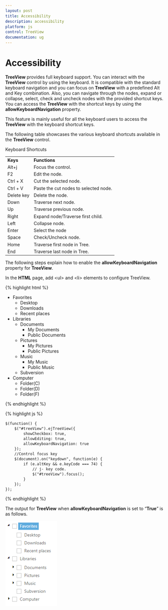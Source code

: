 ```yaml
---
layout: post
title: Accessibility
description: accessibility
platform: js
control: TreeView
documentation: ug
---
```


# Accessibility

**TreeView** provides full keyboard support. You can interact with the **TreeView** control by using the keyboard. It is compatible with the standard keyboard navigation and you can focus on **TreeView** with a predefined Alt and Key combination. Also, you can navigate through the nodes, expand or collapse, select, check and uncheck nodes with the provided shortcut keys. You can access the **TreeView** with the shortcut keys by using the **allowKeyboardNavigation** property.

This feature is mainly useful for all the keyboard users to access the **TreeView** with the keyboard shortcut keys.

The following table showcases the various keyboard shortcuts available in the **TreeView** control. 

Keyboard Shortcuts

<table>
<tr>
<td>
<b>Keys </b></td><td>
<b>Functions</b></td></tr>
<tr>
<td>
Alt+j</td><td>
Focus the control.</td></tr>
<tr>
<td>
F2</td><td>
Edit the node.</td></tr>
<tr>
<td>
Ctrl + X</td><td>
Cut the selected node.</td></tr>
<tr>
<td>
Ctrl + V</td><td>
Paste the cut nodes to selected node.</td></tr>
<tr>
<td>
Delete key</td><td>
Delete the node.</td></tr>
<tr>
<td>
Down</td><td>
Traverse next node.</td></tr>
<tr>
<td>
Up</td><td>
Traverse previous node.</td></tr>
<tr>
<td>
Right</td><td>
Expand node/Traverse first child.</td></tr>
<tr>
<td>
Left</td><td>
Collapse node.</td></tr>
<tr>
<td>
Enter</td><td>
Select the node</td></tr>
<tr>
<td>
Space</td><td>
Check/Uncheck node.</td></tr>
<tr>
<td>
Home</td><td>
Traverse first node in Tree.</td></tr>
<tr>
<td>
End</td><td>
Traverse last node in Tree.</td></tr>
</table>


The following steps explain how to enable the **allowKeyboardNavigation** property for **TreeView**.

In the **HTML** page, add &lt;ul&gt; and &lt;li&gt; elements to configure TreeView.

{% highlight html %}

<ul id="treeView">
<li class="expanded">Favorites
        <ul>
            <li>Desktop</li>
            <li>Downloads</li>
            <li>Recent places</li>
        </ul>
</li>
<li class="expanded">Libraries
        <ul>
            <li>Documents
                <ul>
                    <li>My Documents</li>
                    <li>Public Documents</li>
                </ul>
            </li>
            <li>Pictures
                <ul>
                    <li>My Pictures</li>
                    <li>Public Pictures</li>
                </ul>
            </li>
            <li>Music
                <ul>
                    <li>My Music</li>
                    <li>Public Music</li>
                </ul>
            </li>
            <li>Subversion</li>
        </ul>
</li>
<li>Computer
        <ul>
            <li>Folder(C)</li>
            <li>Folder(D)</li>
            <li>Folder(F)</li>
        </ul>
</li>
</ul>

{% endhighlight %}

{% highlight js %}

	$(function() {
	    $("#treeView").ejTreeView({
	        showCheckbox: true,
	        allowEditing: true,
	        allowKeyboardNavigation: true
	    });
	    //Control focus key
	    $(document).on("keydown", function(e) {
	        if (e.altKey && e.keyCode === 74) {
	            // j- key code.
	            $("#treeView").focus();
	        }
	    });
	});


{% endhighlight %}

The output for **TreeView** when **allowKeyboardNavigation** is set to “**True**” is as follows.

![](Accessibility_images/Accessibility_img1.png)

